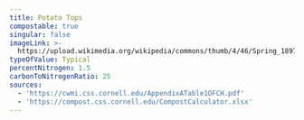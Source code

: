 ```yaml
---
title: Potato Tops
compostable: true
singular: false
imageLink: >-
  https://upload.wikimedia.org/wikipedia/commons/thumb/4/46/Spring_1897_%281897%29_%2820558287951%29.jpg/640px-Spring_1897_%281897%29_%2820558287951%29.jpg
typeOfValue: Typical
percentNitrogen: 1.5
carbonToNitrogenRatio: 25
sources:
  - 'https://cwmi.css.cornell.edu/AppendixATable1OFCH.pdf'
  - 'https://compost.css.cornell.edu/CompostCalculator.xlsx'
---
```


